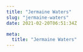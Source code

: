 ```yaml
---
title: "Jermaine Waters"
slug: "jermaine-waters"
date: 2021-02-20T06:51:34Z

meta:
  title: "Jermaine Waters"
---
```


